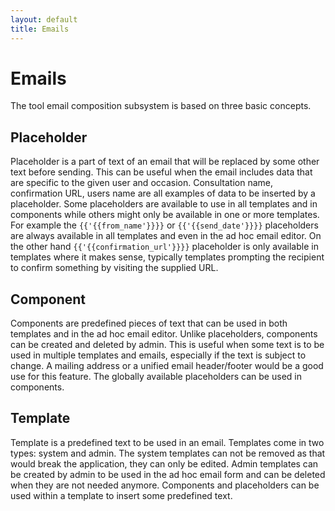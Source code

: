 ```yaml
---
layout: default
title: Emails
---
```



# Emails

The tool email composition subsystem is based on three basic concepts.

## Placeholder

Placeholder is a part of text of an email that will be replaced by some other text before sending. This can be useful when the email includes data that are specific to the given user and occasion. Consultation name, confirmation URL, users name are all examples of data to be inserted by a placeholder.
Some placeholders are available to use in all templates and in components while others might only be available in one or more templates. For example the `{{'{{from_name'}}}}` or `{{'{{send_date'}}}}` placeholders are always available in all templates and even in the ad hoc email editor. On the other hand `{{'{{confirmation_url'}}}}` placeholder is only available in templates where it makes sense, typically templates prompting the recipient to confirm something by visiting the supplied URL.

## Component

Components are predefined pieces of text that can be used in both templates and in the ad hoc email editor. Unlike placeholders, components can be created and deleted by admin. This is useful when some text is to be used in multiple templates and emails, especially if the text is subject to change. A mailing address or a unified email header/footer would be a good use for this feature.
The globally available placeholders can be used in components.

## Template

Template is a predefined text to be used in an email. Templates come in two types: system and admin. The system templates can not be removed as that would break the application, they can only be edited. Admin templates can be created by admin to be used in the ad hoc email form and can be deleted when they are not needed anymore.
Components and placeholders can be used within a template to insert some predefined text.

